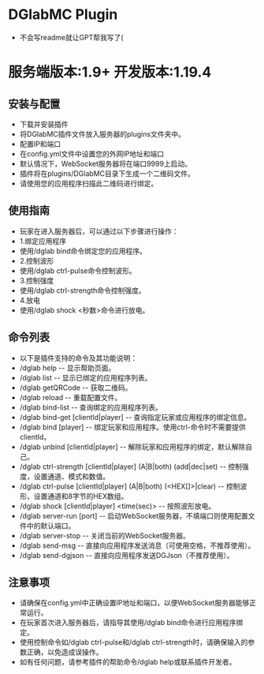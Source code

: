 
# DGlabMC Plugin
* 不会写readme就让GPT帮我写了(
# 服务端版本:1.9+ 开发版本:1.19.4
## 安装与配置
* 下载并安装插件
* 将DGlabMC插件文件放入服务器的plugins文件夹中。
* 配置IP和端口
* 在config.yml文件中设置您的外网IP地址和端口
* 默认情况下，WebSocket服务器将在端口9999上启动。
* 插件将在plugins/DGlabMC目录下生成一个二维码文件。
* 请使用您的应用程序扫描此二维码进行绑定。

## 使用指南
* 玩家在进入服务器后，可以通过以下步骤进行操作：
* 1.绑定应用程序
* 使用/dglab bind命令绑定您的应用程序。
* 2.控制波形
* 使用/dglab ctrl-pulse命令控制波形。
* 3.控制强度
* 使用/dglab ctrl-strength命令控制强度。
* 4.放电
* 使用/dglab shock <秒数>命令进行放电。

## 命令列表
* 以下是插件支持的命令及其功能说明：
* /dglab help -- 显示帮助页面。
* /dglab list -- 显示已绑定的应用程序列表。
* /dglab getQRCode -- 获取二维码。
* /dglab reload -- 重载配置文件。
* /dglab bind-list -- 查询绑定的应用程序列表。
* /dglab bind-get [clientId|player] -- 查询指定玩家或应用程序的绑定信息。
* /dglab bind <clientId> [player] -- 绑定玩家和应用程序。使用ctrl-命令时不需要提供clientId。
* /dglab unbind [clientId|player] -- 解除玩家和应用程序的绑定，默认解除自己。
* /dglab ctrl-strength [clientId|player] (A|B|both) (add|dec|set) <value> -- 控制强度，设置通道、模式和数值。
* /dglab ctrl-pulse [clientId|player] (A|B|both) (<HEX[]>|clear) -- 控制波形，设置通道和8字节的HEX数组。
* /dglab shock [clientId|player] <time(sec)> -- 按照波形放电。
* /dglab server-run [port] -- 启动WebSocket服务器，不填端口则使用配置文件中的默认端口。
* /dglab server-stop -- 关闭当前的WebSocket服务器。
* /dglab send-msg <clientId> <message> -- 直接向应用程序发送消息（可使用空格，不推荐使用）。
* /dglab send-dgjson <clientId> <typ> <cid> <tid> <msg> -- 直接向应用程序发送DGJson（不推荐使用）。

## 注意事项
* 请确保在config.yml中正确设置IP地址和端口，以便WebSocket服务器能够正常运行。
* 在玩家首次进入服务器后，请指导其使用/dglab bind命令进行应用程序绑定。
* 使用控制命令如/dglab ctrl-pulse和/dglab ctrl-strength时，请确保输入的参数正确，以免造成误操作。
* 如有任何问题，请参考插件的帮助命令/dglab help或联系插件开发者。
